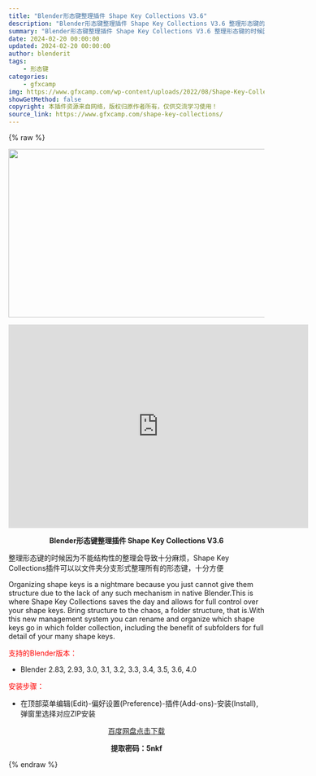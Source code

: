 ```yaml
---
title: "Blender形态键整理插件 Shape Key Collections V3.6"
description: "Blender形态键整理插件 Shape Key Collections V3.6 整理形态键的时候因为不能结构性的整理会导致十分麻烦，Shape Key Collections插件可以以文件夹分支形..."
summary: "Blender形态键整理插件 Shape Key Collections V3.6 整理形态键的时候因为不能结构性的整理会导致十分麻烦，Shape Key Collections插件可以以文件夹分支形..."
date: 2024-02-20 00:00:00
updated: 2024-02-20 00:00:00
author: blenderit
tags: 
    - 形态键
categories:
    - gfxcamp
img: https://www.gfxcamp.com/wp-content/uploads/2022/08/Shape-Key-Collections.jpg
showGetMethod: false
copyright: 本插件资源来自网络，版权归原作者所有，仅供交流学习使用！
source_link: https://www.gfxcamp.com/shape-key-collections/
---
```


{% raw %}
<div><p><img decoding="async" class="aligncenter size-full wp-image-105816" src="https://www.gfxcamp.com/wp-content/uploads/2022/08/Shape-Key-Collections.jpg" data-src="https://www.gfxcamp.com/wp-content/uploads/2022/08/Shape-Key-Collections.jpg" alt="" width="590" height="331" data-srcset="https://www.gfxcamp.com/wp-content/uploads/2022/08/Shape-Key-Collections.jpg 590w, https://www.gfxcamp.com/wp-content/uploads/2022/08/Shape-Key-Collections-150x84.jpg 150w" data-sizes="(max-width: 590px) 100vw, 590px"></p><p style="text-align: center;"><iframe loading="lazy" src="https://player.youku.com/embed/XNTg5Mjk5NjQ2MA==" width="590" height="400" frameborder="0" allowfullscreen="allowfullscreen" data-mce-fragment="1"></iframe></p><p style="text-align: center;"><strong>Blender形态键整理插件 Shape Key Collections V3.6</strong></p><p>整理形态键的时候因为不能结构性的整理会导致十分麻烦，Shape Key Collections插件可以以文件夹分支形式整理所有的形态键，十分方便</p><p>Organizing shape keys is a nightmare because you just cannot give them structure due to the lack of any such mechanism in native Blender.This is where Shape Key Collections saves the day and allows for full control over your shape keys. Bring structure to the chaos, a folder structure, that is.With this new management system you can rename and organize which shape keys go in which folder collection, including the benefit of subfolders for full detail of your many shape keys.</p><p style="text-align: left;"><span style="color: #ff0000;">支持的Blender版本：</span></p><ul>
<li style="text-align: left;">Blender 2.83, 2.93, 3.0, 3.1, 3.2, 3.3, 3.4, 3.5, 3.6, 4.0</li>
</ul><p style="text-align: left;"><span style="color: #ff0000;">安装步骤：</span></p><ul>
<li>在顶部菜单编辑(Edit)-偏好设置(Preference)-插件(Add-ons)-安装(Install),弹窗里选择对应ZIP安装</li>
</ul><p style="text-align: center;"><a class="maxbutton-3 maxbutton maxbutton-baidu" target="_blank" rel="noopener" href="https://pan.baidu.com/s/1xVQy7FddT7cRwg2Zv-ktig?pwd=5nkf"><span class="mb-text">百度网盘点击下载</span></a></p><p style="text-align: center;"><strong>提取密码：5nkf</strong></p></div>
<div style="display: none">gfxcamp</div>
{% endraw %}